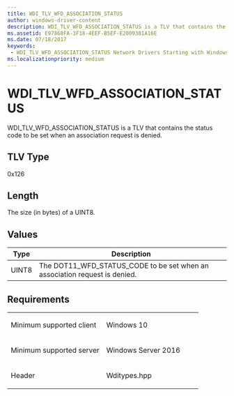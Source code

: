 ```yaml
---
title: WDI_TLV_WFD_ASSOCIATION_STATUS
author: windows-driver-content
description: WDI_TLV_WFD_ASSOCIATION_STATUS is a TLV that contains the status code to be set when an association request is denied.
ms.assetid: E97868FA-3F18-4EEF-B5EF-E2009381A16E
ms.date: 07/18/2017
keywords:
 - WDI_TLV_WFD_ASSOCIATION_STATUS Network Drivers Starting with Windows Vista
ms.localizationpriority: medium
---
```


# WDI\_TLV\_WFD\_ASSOCIATION\_STATUS


WDI\_TLV\_WFD\_ASSOCIATION\_STATUS is a TLV that contains the status code to be set when an association request is denied.

## TLV Type


0x126

## Length


The size (in bytes) of a UINT8.

## Values


| Type  | Description                                                                   |
|-------|-------------------------------------------------------------------------------|
| UINT8 | The DOT11\_WFD\_STATUS\_CODE to be set when an association request is denied. |

 

Requirements
------------

<table>
<colgroup>
<col width="50%" />
<col width="50%" />
</colgroup>
<tbody>
<tr class="odd">
<td><p>Minimum supported client</p></td>
<td><p>Windows 10</p></td>
</tr>
<tr class="even">
<td><p>Minimum supported server</p></td>
<td><p>Windows Server 2016</p></td>
</tr>
<tr class="odd">
<td><p>Header</p></td>
<td>Wditypes.hpp</td>
</tr>
</tbody>
</table>

 

 




